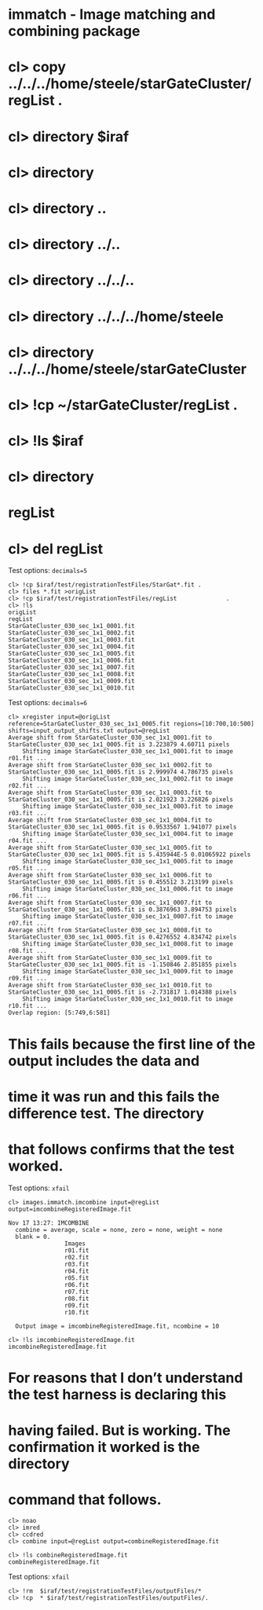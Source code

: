 # immatch - Image matching and combining package

# cl> copy ../../../home/steele/starGateCluster/regList .
# cl> directory $iraf
# cl> directory 
# cl> directory ..
# cl> directory ../..
# cl> directory ../../..
# cl> directory ../../../home/steele
# cl> directory ../../../home/steele/starGateCluster
# cl> !cp ~/starGateCluster/regList  .
# cl> !ls $iraf
# cl> directory
# regList
# cl> del regList

Test options: `decimals=5`
```
cl> !cp $iraf/test/registrationTestFiles/StarGat*.fit .
cl> files *.fit >origList
cl> !cp $iraf/test/registrationTestFiles/regList              .
cl> !ls
origList
regList
StarGateCluster_030_sec_1x1_0001.fit
StarGateCluster_030_sec_1x1_0002.fit
StarGateCluster_030_sec_1x1_0003.fit
StarGateCluster_030_sec_1x1_0004.fit
StarGateCluster_030_sec_1x1_0005.fit
StarGateCluster_030_sec_1x1_0006.fit
StarGateCluster_030_sec_1x1_0007.fit
StarGateCluster_030_sec_1x1_0008.fit
StarGateCluster_030_sec_1x1_0009.fit
StarGateCluster_030_sec_1x1_0010.fit
```

Test options: `decimals=6`
```
cl> xregister input=@origList reference=StarGateCluster_030_sec_1x1_0005.fit regions=[10:700,10:500] shifts=input_output_shifts.txt output=@regList
Average shift from StarGateCluster_030_sec_1x1_0001.fit to StarGateCluster_030_sec_1x1_0005.fit is 3.223879 4.60711 pixels
	Shifting image StarGateCluster_030_sec_1x1_0001.fit to image r01.fit ...
Average shift from StarGateCluster_030_sec_1x1_0002.fit to StarGateCluster_030_sec_1x1_0005.fit is 2.999974 4.786735 pixels
	Shifting image StarGateCluster_030_sec_1x1_0002.fit to image r02.fit ...
Average shift from StarGateCluster_030_sec_1x1_0003.fit to StarGateCluster_030_sec_1x1_0005.fit is 2.021923 3.226826 pixels
	Shifting image StarGateCluster_030_sec_1x1_0003.fit to image r03.fit ...
Average shift from StarGateCluster_030_sec_1x1_0004.fit to StarGateCluster_030_sec_1x1_0005.fit is 0.9533567 1.941077 pixels
	Shifting image StarGateCluster_030_sec_1x1_0004.fit to image r04.fit ...
Average shift from StarGateCluster_030_sec_1x1_0005.fit to StarGateCluster_030_sec_1x1_0005.fit is 5.435944E-5 0.01065922 pixels
	Shifting image StarGateCluster_030_sec_1x1_0005.fit to image r05.fit ...
Average shift from StarGateCluster_030_sec_1x1_0006.fit to StarGateCluster_030_sec_1x1_0005.fit is 0.455512 3.213199 pixels
	Shifting image StarGateCluster_030_sec_1x1_0006.fit to image r06.fit ...
Average shift from StarGateCluster_030_sec_1x1_0007.fit to StarGateCluster_030_sec_1x1_0005.fit is 0.3876963 3.894753 pixels
	Shifting image StarGateCluster_030_sec_1x1_0007.fit to image r07.fit ...
Average shift from StarGateCluster_030_sec_1x1_0008.fit to StarGateCluster_030_sec_1x1_0005.fit is 0.4276552 4.834742 pixels
	Shifting image StarGateCluster_030_sec_1x1_0008.fit to image r08.fit ...
Average shift from StarGateCluster_030_sec_1x1_0009.fit to StarGateCluster_030_sec_1x1_0005.fit is -1.150846 2.851855 pixels
	Shifting image StarGateCluster_030_sec_1x1_0009.fit to image r09.fit ...
Average shift from StarGateCluster_030_sec_1x1_0010.fit to StarGateCluster_030_sec_1x1_0005.fit is -2.731817 1.014388 pixels
	Shifting image StarGateCluster_030_sec_1x1_0010.fit to image r10.fit ...
Overlap region: [5:749,6:581]
```

# This fails because the first line of the output includes the data and
# time it was run and this fails the difference test. The directory
# that follows confirms that the test worked.

Test options: `xfail`
```
cl> images.immatch.imcombine input=@regList output=imcombineRegisteredImage.fit

Nov 17 13:27: IMCOMBINE
  combine = average, scale = none, zero = none, weight = none
  blank = 0.
                Images 
                r01.fit
                r02.fit
                r03.fit
                r04.fit
                r05.fit
                r06.fit
                r07.fit
                r08.fit
                r09.fit
                r10.fit

  Output image = imcombineRegisteredImage.fit, ncombine = 10

```

```
cl> !ls imcombineRegisteredImage.fit
imcombineRegisteredImage.fit
```

# For reasons that I don’t understand the test harness is declaring this
# having failed. But is working. The confirmation it worked is the directory
# command that follows.

```
cl> noao
cl> imred
cl> ccdred
cl> combine input=@regList output=combineRegisteredImage.fit
```

```
cl> !ls combineRegisteredImage.fit 
combineRegisteredImage.fit
```

Test options: `xfail`
```
cl> !rm  $iraf/test/registrationTestFiles/outputFiles/*
cl> !cp  * $iraf/test/registrationTestFiles/outputFiles/.
```



